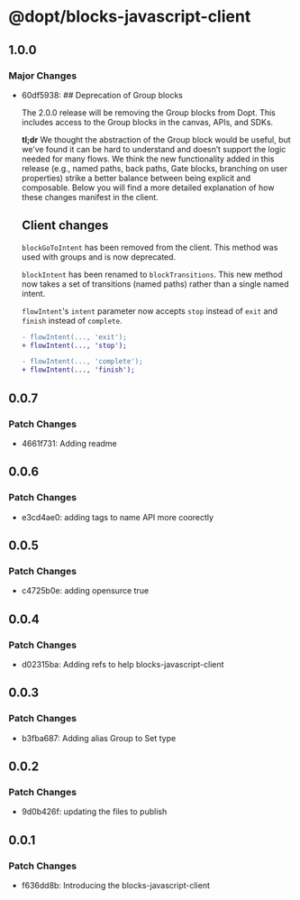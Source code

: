 # @dopt/blocks-javascript-client

## 1.0.0

### Major Changes

- 60df5938: ## Deprecation of Group blocks

  The 2.0.0 release will be removing the Group blocks from Dopt. This includes access to the Group blocks in the canvas, APIs, and SDKs.

  **tl;dr** We thought the abstraction of the Group block would be useful, but we’ve found it can be hard to understand and doesn’t support the logic needed for many flows. We think the new functionality added in this release (e.g., named paths, back paths, Gate blocks, branching on user properties) strike a better balance between being explicit and composable. Below you will find a more detailed explanation of how these changes manifest in the client.

  ## Client changes

  `blockGoToIntent` has been removed from the client. This method was used with groups and is now deprecated.

  `blockIntent` has been renamed to `blockTransitions`. This new method now takes a set of transitions (named paths) rather than a single named intent.

  `flowIntent`'s `intent` parameter now accepts `stop` instead of `exit` and `finish` instead of `complete`.

  ```diff
  - flowIntent(..., 'exit');
  + flowIntent(..., 'stop');

  - flowIntent(..., 'complete');
  + flowIntent(..., 'finish');
  ```

## 0.0.7

### Patch Changes

- 4661f731: Adding readme

## 0.0.6

### Patch Changes

- e3cd4ae0: adding tags to name API more coorectly

## 0.0.5

### Patch Changes

- c4725b0e: adding opensurce true

## 0.0.4

### Patch Changes

- d02315ba: Adding refs to help blocks-javascript-client

## 0.0.3

### Patch Changes

- b3fba687: Adding alias Group to Set type

## 0.0.2

### Patch Changes

- 9d0b426f: updating the files to publish

## 0.0.1

### Patch Changes

- f636dd8b: Introducing the blocks-javascript-client
